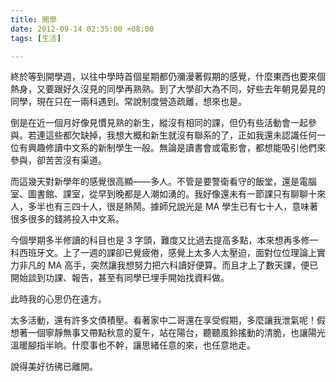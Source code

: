 ```yaml
---
title: 開學
date: 2012-09-14 02:35:00 +08:00
tags: [生活]

---
```


終於等到開學週，以往中學時首個星期都仍瀰漫著假期的感覺，什麼東西也要來個熱身，又要跟好久沒見的同學再熟熟。到了大學卻大為不同，好些去年朝見晏見的同學，現在只在一兩科遇到。常說制度營造疏離，想來也是。  
  
倒是在近一個月好像見慣見熟的新生，縱沒有相同的課，但仍有些活動會一起參與。若連這些都欠缺掉，我想大概和新生就沒有聯系的了，正如我還未認識任何一位有興趣修讀中文系的新制學生一般。無論是讀書會或電影會，都想能吸引他們來參與，卻苦苦沒有渠道。  
  
而這幾天對新學年的感覺很高顯——多人。不管是要警衛看守的飯堂，還是電腦室、圖書館、課室，從早到晚都是人潮如湧的。我好像還未有一節課只有聊聊十來人，多半也有三四十人，很是熱鬧。據師兄說光是 MA 學生已有七十人，意味著很多很多的錢將投入中文系。  
  
今個學期多半修讀的科目也是 3 字頭，難度又比過去提高多點，本來想再多修一科西班牙文。上了一週的課卻已覺疲倦，感覺上太多人太壓迫，面對位位理論上實力非凡的 MA 高手，突然讓我想努力把六科讀好便算。而且才上了數天課，便已開始談到功課、報告，甚至有同學已埋手開始找資料做。  
  
  
此時我的心思仍在遠方。  
  
  
太多活動，還有許多文債積壓。看著家中二哥還在享受假期，多麼讓我泄氣呢！假想著一個寧靜無事又帶點秋意的夏午，站在陽台，聽聽風鈴搖動的清脆，也讓陽光溫暖腳指半晌。什麼事也不幹，讓思緒任意的來，也任意地走。  
  
說得美好彷彿已離開。
